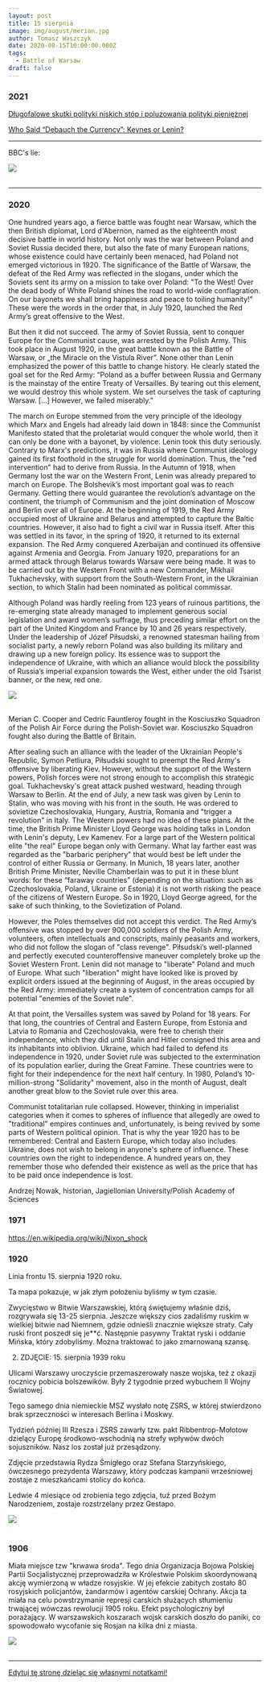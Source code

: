 ```yaml
---
layout: post
title: 15 sierpnia
image: img/august/merian.jpg
author: Tomasz Waszczyk
date: 2020-08-15T10:00:00.000Z
tags:
  - Battle of Warsaw
draft: false  
---
```


### 2021

<a href="./documents/august/niskie-stopy.pdf" target="_blank">Długofalowe skutki polityki niskich stóp i poluzowania polityki pieniężnej</a>

<a href="./documents/august/Debauch-the-Currency.pdf" target="_blank">Who Said “Debauch the Currency”:
Keynes or Lenin?</a>

---

BBC's lie:

<img src="./img/august/lie.jpeg"><br><br>

---

### 2020

One hundred years ago, a fierce battle was fought near Warsaw, which the then British diplomat, Lord d'Abernon, named as the eighteenth most decisive battle in world history. Not only was the war between Poland and Soviet Russia decided there, but also the fate of many European nations, whose existence could have certainly been menaced, had Poland not emerged victorious in 1920. The significance of the Battle of Warsaw, the defeat of the Red Army was reflected in the slogans, under which the Soviets sent its army on a mission to take over Poland:
"To the West! Over the dead body of White Poland shines the road to world-wide conflagration. On our bayonets we shall bring happiness and peace to toiling humanity!" These were the words in the order that, in July 1920, launched the Red Army’s great offensive to the West.

But then it did not succeed. The army of Soviet Russia, sent to conquer Europe for the Communist cause, was arrested by the Polish Army. This took place in August 1920, in the great battle known as the Battle of Warsaw, or „the Miracle on the Vistula River”. None other than Lenin emphasized the power of this battle to change history. He clearly stated the goal set for the Red Army: “Poland as a buffer between Russia and Germany is the mainstay of the entire Treaty of Versailles. By tearing out this element, we would destroy this whole system. We set ourselves the task of capturing Warsaw. [...] However, we failed miserably."

The march on Europe stemmed from the very principle of the ideology which Marx and Engels had already laid down in 1848: since the Communist Manifesto stated that the proletariat would conquer the whole world, then it can only be done with a bayonet, by violence. Lenin took this duty seriously. Contrary to Marx's predictions, it was in Russia where Communist ideology gained its first foothold in the struggle for world domination. Thus, the "red intervention" had to derive from Russia. In the Autumn of 1918, when Germany lost the war on the Western Front, Lenin was already prepared to march on Europe. The Bolshevik’s most important goal was to reach Germany. Getting there would guarantee the revolution’s advantage on the continent, the triumph of Communism and the joint domination of Moscow and Berlin over all of Europe. At the beginning of 1919, the Red Army occupied most of Ukraine and Belarus and attempted to capture the Baltic countries. However, it also had to fight a civil war in Russia itself. After this was settled in its favor, in the spring of 1920, it returned to its external expansion. The Red Army conquered Azerbaijan and continued its offensive against Armenia and Georgia. From January 1920, preparations for an armed attack through Belarus towards Warsaw were being made. It was to be carried out by the Western Front with a new Commander, Mikhail Tukhachevsky, with support from the South-Western Front, in the Ukrainian section, to which Stalin had been nominated as political commissar.

Although Poland was hardly reeling from 123 years of ruinous partitions, the re-emerging state already managed to implement generous social legislation and award women’s suffrage, thus preceding similar effort on the part of the United Kingdom and France by 10 and 26 years respectively. Under the leadership of Józef Piłsudski, a renowned statesman hailing from socialist party, a newly reborn Poland was also building its military and drawing up a new foreign policy. Its essence was to support the independence of Ukraine, with which an alliance would block the possibility of Russia’s imperial expansion towards the West, either under the old Tsarist banner, or the new, red one.

<img src="./img/august/merian.jpg"><br><br>

Merian C. Cooper and Cedric Fauntleroy fought in the Kosciuszko Squadron of the Polish Air Force during the Polish-Soviet war. Kosciuszko Squadron fought also during the Battle of Britain.

After sealing such an alliance with the leader of the Ukrainian People's Republic, Symon Petliura, Piłsudski sought to preempt the Red Army's offensive by liberating Kiev. However, without the support of the Western powers, Polish forces were not strong enough to accomplish this strategic goal. Tukhachevsky's great attack pushed westward, heading through Warsaw to Berlin. At the end of July, a new task was given by Lenin to Stalin, who was moving with his front in the south. He was ordered to sovietize Czechoslovakia, Hungary, Austria, Romania and "trigger a revolution" in Italy. The Western powers had no idea of these plans. At the time, the British Prime Minister Lloyd George was holding talks in London with Lenin's deputy, Lev Kamenev. For a large part of the Western political elite "the real" Europe began only with Germany. What lay farther east was regarded as the "barbaric periphery" that would best be left under the control of either Russia or Germany. In Munich, 18 years later, another British Prime Minister, Neville Chamberlain was to put it in these blunt words: for these “faraway countries” (depending on the situation: such as Czechoslovakia, Poland, Ukraine or Estonia) it is not worth risking the peace of the citizens of Western Europe. So in 1920, Lloyd George agreed, for the sake of such thinking, to the Sovietization of Poland.

However, the Poles themselves did not accept this verdict. The Red Army’s offensive was stopped by over 900,000 soldiers of the Polish Army, volunteers, often intellectuals and conscripts, mainly peasants and workers, who did not follow the slogan of "class revenge". Piłsudski’s well-planned and perfectly executed counteroffensive maneuver completely broke up the Soviet Western Front. Lenin did not manage to "liberate" Poland and much of Europe. What such "liberation" might have looked like is proved by explicit orders issued at the beginning of August, in the areas occupied by the Red Army: immediately create a system of concentration camps for all potential "enemies of the Soviet rule".

At that point, the Versailles system was saved by Poland for 18 years. For that long, the countries of Central and Eastern Europe, from Estonia and Latvia to Romania and Czechoslovakia, were free to cherish their independence, which they did until Stalin and Hitler consigned this area and its inhabitants into oblivion. Ukraine, which had failed to defend its independence in 1920, under Soviet rule was subjected to the extermination of its population earlier, during the Great Famine. These countries were to fight for their independence for the next half century. In 1980, Poland’s 10-million-strong "Solidarity" movement, also in the month of August, dealt another great blow to the Soviet rule over this area.

Communist totalitarian rule collapsed. However, thinking in imperialist categories when it comes to spheres of influence that allegedly are owed to "traditional" empires continues and, unfortunately, is being revived by some parts of Western political opinion. That is why the year 1920 has to be remembered: Central and Eastern Europe, which today also includes Ukraine, does not wish to belong in anyone's sphere of influence. These countries own the right to independence. A hundred years on, they remember those who defended their existence as well as the price that has to be paid once independence is lost.

Andrzej Nowak, historian, Jagiellonian University/Polish Academy of Sciences

### 1971

https://en.wikipedia.org/wiki/Nixon_shock

### 1920

Linia frontu 15. sierpnia 1920 roku.

Ta mapa pokazuje, w jak złym położeniu byliśmy w tym czasie.

Zwycięstwo w Bitwie Warszawskiej, którą świętujemy właśnie dziś, rozgrywała się 13-25 sierpnia. Jeszcze większy cios zadaliśmy ruskim w wielkiej bitwie nad Niemnem, gdzie odnieśli znacznie większe straty. Cały ruski front poszedł się je**ć. Następnie pasywny Traktat ryski i oddanie Mińska, który zdobyliśmy. Można traktować to jako zmarnowaną szansę.

2. ZDJĘCIE: 15. sierpnia 1939 roku

Ulicami Warszawy uroczyście przemaszerowały nasze wojska, też z okazji rocznicy pobicia bolszewików. Były 2 tygodnie przed wybuchem II Wojny Światowej.

Tego samego dnia niemieckie MSZ wysłało notę ZSRS, w której stwierdzono brak sprzeczności w interesach Berlina i Moskwy.

Tydzień później III Rzesza i ZSRS zawarły tzw. pakt Ribbentrop-Mołotow dzielący Europę środkowo-wschodnią na strefy wpływów dwóch sojuszników. Nasz los został już przesądzony.

Zdjęcie przedstawia Rydza Śmigłego oraz Stefana Starzyńskiego, ówczesnego prezydenta Warszawy, który podczas kampanii wrześniowej zostaje z mieszkańcami stolicy do końca.

Ledwie 4 miesiące od zrobienia tego zdjęcia, tuż przed Bożym Narodzeniem, zostaje rozstrzelany przez Gestapo.

<img src="./img/august/mapa1920.jpg"><br><br>

### 1906

Miała miejsce tzw "krwawa środa".
Tego dnia Organizacja Bojowa Polskiej Partii Socjalistycznej przeprowadziła w Królestwie Polskim skoordynowaną akcję wymierzoną w władze rosyjskie. W jej efekcie zabitych zostało 80 rosyjskich policjantów, żandarmów i agentów carskiej Ochrany.
Akcja ta miała na celu powstrzymanie represji carskich służących stłumieniu trwającej wówczas rewolucji 1905 roku. Efekt psychologiczny był porażający. W warszawskich koszarach wojsk carskich doszło do paniki, co spowodowało wycofanie się Rosjan na kilka dni z miasta.

<img src="./img/august/krwawasroda.jpg"><br><br>

---

<a href="https://github.com/TomaszWaszczyk/historia.waszczyk.com/edit/master/src/content/august-15.md" target="_blank">Edytuj tę stronę dzieląc się własnymi notatkami!</a>
